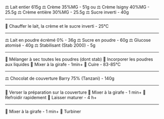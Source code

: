 ⚖ Lait entier 615g
⚖ Crème 35%MG - 51g
ou
⚖ Crème Isigny 40%MG - 25.5g
⚖ Crème entière 30%MG - 25.5g
⚖ Sucre inverti - 40g
***
🔧 Chauffer le lait, la crème et le sucre inverti - 25°C
***
⚖ Lait en poudre écrémé 0% - 36g
⚖ Sucre en poudre - 60g
⚖ Glucose atomisé - 40g
⚖ Stabilisant (Stab 2000) - 5g
***
🔧 Mélanger à sec toutes les poudres (dont stab)
🔧 Incorporer les poudres aux liquides
🔧 Mixer à la girafe - 1min+
🔧 Cuire - 83-85°C
***
⚖ Chocolat de couverture Barry 75% (Tanzani) - 140g
***
🔧 Verser la préparation sur la couverture
🔧 Mixer à la girafe - 1 min+
🔧 Refroidir rapidement
🔧 Laisser maturer - 4 h+
***
🔧 Mixer à la girafe - 1 min+
🔧 Turbiner